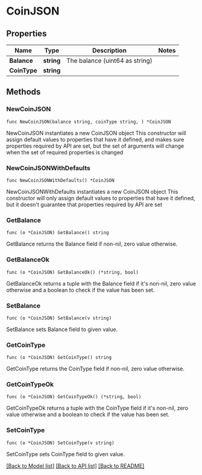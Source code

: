 # CoinJSON

## Properties

Name | Type | Description | Notes
------------ | ------------- | ------------- | -------------
**Balance** | **string** | The balance (uint64 as string) | 
**CoinType** | **string** |  | 

## Methods

### NewCoinJSON

`func NewCoinJSON(balance string, coinType string, ) *CoinJSON`

NewCoinJSON instantiates a new CoinJSON object
This constructor will assign default values to properties that have it defined,
and makes sure properties required by API are set, but the set of arguments
will change when the set of required properties is changed

### NewCoinJSONWithDefaults

`func NewCoinJSONWithDefaults() *CoinJSON`

NewCoinJSONWithDefaults instantiates a new CoinJSON object
This constructor will only assign default values to properties that have it defined,
but it doesn't guarantee that properties required by API are set

### GetBalance

`func (o *CoinJSON) GetBalance() string`

GetBalance returns the Balance field if non-nil, zero value otherwise.

### GetBalanceOk

`func (o *CoinJSON) GetBalanceOk() (*string, bool)`

GetBalanceOk returns a tuple with the Balance field if it's non-nil, zero value otherwise
and a boolean to check if the value has been set.

### SetBalance

`func (o *CoinJSON) SetBalance(v string)`

SetBalance sets Balance field to given value.


### GetCoinType

`func (o *CoinJSON) GetCoinType() string`

GetCoinType returns the CoinType field if non-nil, zero value otherwise.

### GetCoinTypeOk

`func (o *CoinJSON) GetCoinTypeOk() (*string, bool)`

GetCoinTypeOk returns a tuple with the CoinType field if it's non-nil, zero value otherwise
and a boolean to check if the value has been set.

### SetCoinType

`func (o *CoinJSON) SetCoinType(v string)`

SetCoinType sets CoinType field to given value.



[[Back to Model list]](../README.md#documentation-for-models) [[Back to API list]](../README.md#documentation-for-api-endpoints) [[Back to README]](../README.md)


